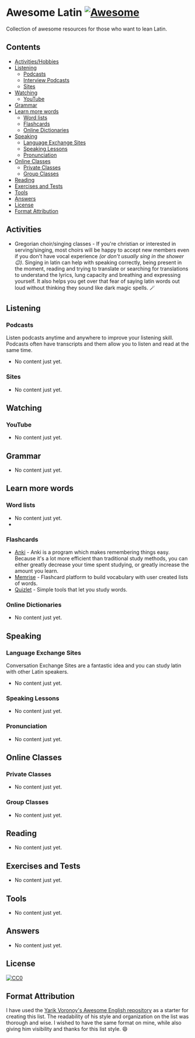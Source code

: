 # Awesome Latin [![Awesome](https://cdn.rawgit.com/sindresorhus/awesome/d7305f38d29fed78fa85652e3a63e154dd8e8829/media/badge.svg)](https://github.com/sindresorhus/awesome)

Collection of awesome resources for those who want to lean Latin.

## Contents <!-- omit in toc -->

- [Activities/Hobbies](#activities)
- [Listening](#listening)
  - [Podcasts](#podcasts)
  - [Interview Podcasts](#interview-podcasts)
  - [Sites](#sites)
- [Watching](#watching)
  - [YouTube](#youtube)
- [Grammar](#grammar)
- [Learn more words](#learn-more-words)
  - [Word lists](#word-lists)
  - [Flashcards](#flashcards)
  - [Online Dictionaries](#online-dictionaries)
- [Speaking](#speaking)
  - [Language Exchange Sites](#language-exchange-sites)
  - [Speaking Lessons](#speaking-lessons)
  - [Pronunciation](#pronunciation)
- [Online Classes](#online-classes)
  - [Private Classes](#private-classes)
  - [Group Classes](#group-classes)
- [Reading](#reading)
- [Exercises and Tests](#exercises-and-tests)
- [Tools](#tools)
- [Answers](#answers)
- [License](#license)
- [Format Attribution](#format-attribution)

## Activities
- Gregorian choir/singing classes - If you're christian or interested in serving/singing, most choirs will be happy to accept new members even if you don't have vocal experience _(or don't usually sing in the shower 😉)_. Singing in latin can help with speaking correctly, being present in the moment, reading and trying to translate or searching for translations to understand the lyrics, lung capacity and breathing and expressing yourself. It also helps you get over that fear of saying latin words out loud without thinking they sound like dark magic spells. 🪄

## Listening

### Podcasts

Listen podcasts anytime and anywhere to improve your listening skill. Podcasts often have transcripts and them allow you to listen and read at the same time.

- No content just yet.

### Sites

- No content just yet.

## Watching

### YouTube

- No content just yet.

## Grammar

- No content just yet.

## Learn more words

### Word lists

- No content just yet.
- 
### Flashcards
- [Anki](https://apps.ankiweb.net/) - Anki is a program which makes remembering things easy. Because it's a lot more efficient than traditional study methods, you can either greatly decrease your time spent studying, or greatly increase the amount you learn.
- [Memrise](https://www.memrise.com/) - Flashcard platform to build vocabulary with user created lists of words.
- [Quizlet](https://quizlet.com/) - Simple tools that let you study words.

### Online Dictionaries

- No content just yet.

## Speaking

### Language Exchange Sites

Conversation Exchange Sites are a fantastic idea and you can study latin with other Latin speakers.

- No content just yet.

### Speaking Lessons

- No content just yet.

### Pronunciation

- No content just yet.

## Online Classes

### Private Classes

- No content just yet.

### Group Classes

- No content just yet.

## Reading

- No content just yet.

## Exercises and Tests

- No content just yet.

## Tools

- No content just yet.

## Answers
- No content just yet.

## License

[![CC0](http://mirrors.creativecommons.org/presskit/buttons/88x31/svg/cc-zero.svg)](https://creativecommons.org/publicdomain/zero/1.0/)

## Format Attribution

I have used the [Yarik Voronoy's Awesome English repository](https://github.com/yvoronoy/awesome-english) as a starter for creating this list. The readability of his style and organization on the list was thorough and wise. I wished to have the same format on mine, while also giving him visibility and thanks for this list style. 😄

